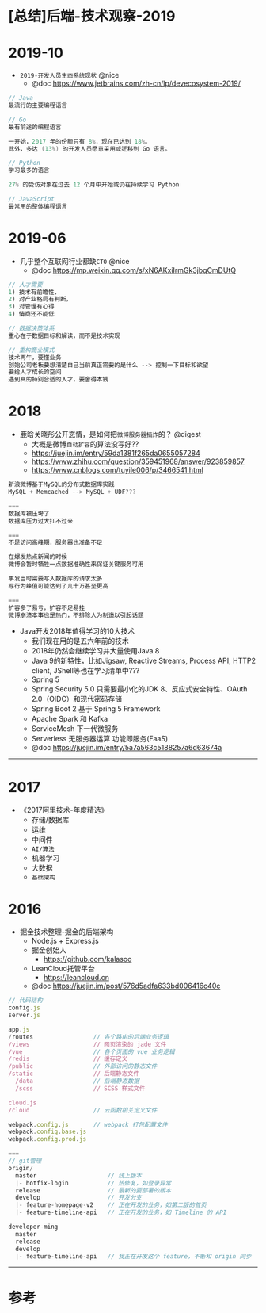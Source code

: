 # [总结]后端-技术观察-2019

# 2019-10

- `2019-开发人员生态系统现状` @nice
    - @doc https://www.jetbrains.com/zh-cn/lp/devecosystem-2019/

```java
// Java
最流行的主要编程语言

// Go
最有前途的编程语言

一开始，2017 年的份额只有 8%，现在已达到 18%。
此外，多达 (13%) 的开发人员愿意采用或迁移到 Go 语言。

// Python
学习最多的语言

27% 的受访对象在过去 12 个月中开始或仍在持续学习 Python

// JavaScript
最常用的整体编程语言
```

# 2019-06

- 几乎整个互联网行业都缺`CTO` @nice
    - @doc https://mp.weixin.qq.com/s/xN6AKxiIrmGk3jbqCmDUtQ

```java
// 人才需要
1) 技术有前瞻性，
2) 对产业格局有判断，
3) 对管理有心得
4) 情商还不能低

// 数据决策体系
重心在于数据目标和解读，而不是技术实现

// 重构商业模式
技术再牛，要懂业务
创始公司老板要想清楚自己当前真正需要的是什么 --> 控制一下目标和欲望
要给人才成长的空间
遇到真的特别合适的人才，要舍得本钱
```

# 2018


- 鹿晗关晓彤公开恋情，是如何把`微博服务器搞炸`的？ @digest
    - 大概是微博`自动扩容`的算法没写好??
    - https://juejin.im/entry/59da1381f265da0655057284
    - https://www.zhihu.com/question/359451968/answer/923859857
    - https://www.cnblogs.com/tuyile006/p/3466541.html

```java
新浪微博基于MySQL的分布式数据库实践
MySQL + Memcached --> MySQL + UDF???

===
数据库被压垮了
数据库压力过大扛不过来

===
不是访问高峰期，服务器也准备不足

在爆发热点新闻的时候
微博会暂时牺牲一点数据准确性来保证关键服务可用

事发当时需要写入数据库的请求太多
写行为峰值可能达到了几十万甚至更高

===
扩容多了易亏，扩容不足易挂
微博崩溃本事也是热门，不排除人为制造以引起话题

```

- Java开发2018年值得学习的10大技术 
  - 我们现在用的是五六年前的技术
  - 2018年仍然会继续学习并大量使用Java 8
  - Java 9的新特性，比如Jigsaw, Reactive Streams, Process API, HTTP2 client, JShell等也在学习清单中???
  - Spring 5
  - Spring Security 5.0 只需要最小化的JDK 8、反应式安全特性、OAuth 2.0（OIDC）和现代密码存储
  - Spring Boot 2 基于 Spring 5 Framework
  - Apache Spark 和 Kafka
  - ServiceMesh 下一代微服务
  - Serverless 无服务器运算 功能即服务(FaaS)
  - @doc https://juejin.im/entry/5a7a563c5188257a6d63674a

---

# 2017

- 《2017阿里技术-年度精选》
  - 存储/数据库
  - 运维
  - 中间件
  - `AI/算法`
  - 机器学习
  - 大数据
  - `基础架构`

# 2016

- 掘金技术整理-掘金的后端架构
  - Node.js + Express.js
  - 掘金创始人
    - https://github.com/kalasoo
  - LeanCloud托管平台
    - https://leancloud.cn
  - @doc https://juejin.im/post/576d5adfa633bd006416c40c

```js
// 代码结构
config.js
server.js

app.js
/routes                 // 各个路由的后端业务逻辑
/views                  // 网页渲染的 jade 文件
/vue                    // 各个页面的 vue 业务逻辑
/redis                  // 缓存定义
/public                 // 外部访问的静态文件
/static                 // 后端静态文件
  /data                 // 后端静态数据
  /scss                 // SCSS 样式文件

cloud.js
/cloud                  // 云函数相关定义文件

webpack.config.js       // webpack 打包配置文件
webpack.config.base.js
webpack.config.prod.js

===
// git管理
origin/
  master                    // 线上版本
  |- hotfix-login           // 热修复，如登录异常
  release                   // 最新的要部署的版本
  develop                   // 开发分支
  |- feature-homepage-v2    // 正在开发的业务，如第二版的首页
  |- feature-timeline-api   // 正在开发的业务，如 Timeline 的 API

developer-ming
  master
  release
  develop
  |- feature-timeline-api   // 我正在开发这个 feature，不断和 origin 同步
```

---

# 参考